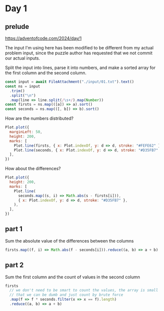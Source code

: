 # Day 1

## prelude

https://adventofcode.com/2024/day/1

The input I'm using here has been modified to be different from my actual problem input, since the puzzle author has requested that we not commit our actual inputs.

Split the input into lines, parse it into numbers, and make a sorted array for the first column and the second column.

```js echo
const input = await FileAttachment("./input/01.txt").text()
const ns = input
  .trim()
  .split("\n")
  .map(line => line.split(/\s+/).map(Number))
const firsts = ns.map(([a]) => a).sort()
const seconds = ns.map(([, b]) => b).sort()
```

How are the numbers distributed?

```js
Plot.plot({
  marginLeft: 50,
  height: 200,
  marks: [
    Plot.line(firsts, { x: Plot.indexOf, y: d => d, stroke: "#FEFE62" }),
    Plot.line(seconds, { x: Plot.indexOf, y: d => d, stroke: "#D35FB7" }),
  ],
})
```

How about the differences?

```js
Plot.plot({
  height: 200,
  marks: [
    Plot.line(
      seconds.map((s, i) => Math.abs(s - firsts[i])),
      { x: Plot.indexOf, y: d => d, stroke: "#D35FB7" },
    ),
  ],
})
```

## part 1

Sum the absolute value of the differences between the columns

```js echo
firsts.map((f, i) => Math.abs(f - seconds[i])).reduce((a, b) => a + b)
```

## part 2

Sum the first column and the count of values in the second column

```js echo
firsts
  // we don't need to be smart to count the values, the array is small enough
  // that we can be dumb and just count by brute force
  .map(f => f * seconds.filter(x => x == f).length)
  .reduce((a, b) => a + b)
```
